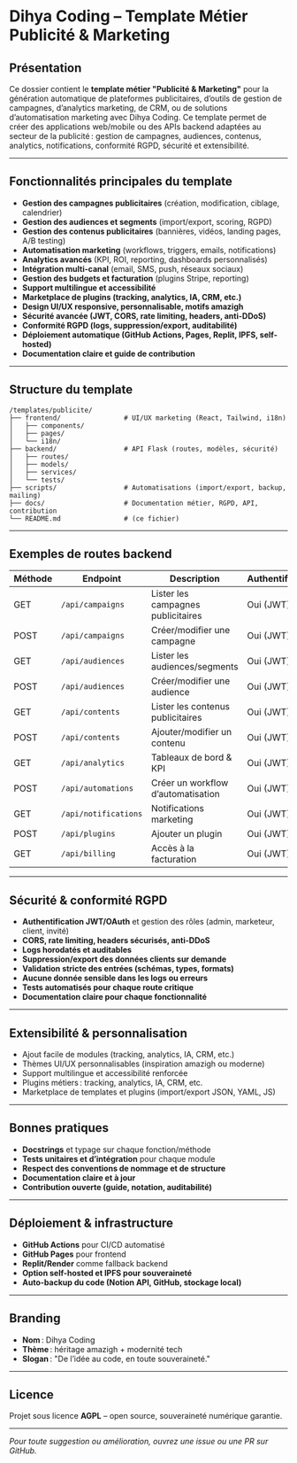 # Dihya Coding – Template Métier Publicité & Marketing

## Présentation

Ce dossier contient le **template métier "Publicité & Marketing"** pour la génération automatique de plateformes publicitaires, d’outils de gestion de campagnes, d’analytics marketing, de CRM, ou de solutions d’automatisation marketing avec Dihya Coding. Ce template permet de créer des applications web/mobile ou des APIs backend adaptées au secteur de la publicité : gestion de campagnes, audiences, contenus, analytics, notifications, conformité RGPD, sécurité et extensibilité.

---

## Fonctionnalités principales du template

- **Gestion des campagnes publicitaires** (création, modification, ciblage, calendrier)
- **Gestion des audiences et segments** (import/export, scoring, RGPD)
- **Gestion des contenus publicitaires** (bannières, vidéos, landing pages, A/B testing)
- **Automatisation marketing** (workflows, triggers, emails, notifications)
- **Analytics avancés** (KPI, ROI, reporting, dashboards personnalisés)
- **Intégration multi-canal** (email, SMS, push, réseaux sociaux)
- **Gestion des budgets et facturation** (plugins Stripe, reporting)
- **Support multilingue et accessibilité**
- **Marketplace de plugins (tracking, analytics, IA, CRM, etc.)**
- **Design UI/UX responsive, personnalisable, motifs amazigh**
- **Sécurité avancée (JWT, CORS, rate limiting, headers, anti-DDoS)**
- **Conformité RGPD (logs, suppression/export, auditabilité)**
- **Déploiement automatique (GitHub Actions, Pages, Replit, IPFS, self-hosted)**
- **Documentation claire et guide de contribution**

---

## Structure du template

```
/templates/publicite/
├── frontend/                # UI/UX marketing (React, Tailwind, i18n)
│   ├── components/
│   ├── pages/
│   └── i18n/
├── backend/                 # API Flask (routes, modèles, sécurité)
│   ├── routes/
│   ├── models/
│   ├── services/
│   └── tests/
├── scripts/                 # Automatisations (import/export, backup, mailing)
├── docs/                    # Documentation métier, RGPD, API, contribution
└── README.md                # (ce fichier)
```

---

## Exemples de routes backend

| Méthode | Endpoint                    | Description                                   | Authentification | Rôle requis      |
|---------|-----------------------------|-----------------------------------------------|------------------|------------------|
| GET     | `/api/campaigns`            | Lister les campagnes publicitaires            | Oui (JWT)        | marketeur/admin  |
| POST    | `/api/campaigns`            | Créer/modifier une campagne                   | Oui (JWT)        | marketeur/admin  |
| GET     | `/api/audiences`            | Lister les audiences/segments                 | Oui (JWT)        | marketeur/admin  |
| POST    | `/api/audiences`            | Créer/modifier une audience                   | Oui (JWT)        | marketeur/admin  |
| GET     | `/api/contents`             | Lister les contenus publicitaires             | Oui (JWT)        | marketeur/admin  |
| POST    | `/api/contents`             | Ajouter/modifier un contenu                   | Oui (JWT)        | marketeur/admin  |
| GET     | `/api/analytics`            | Tableaux de bord & KPI                        | Oui (JWT)        | admin/marketeur  |
| POST    | `/api/automations`          | Créer un workflow d’automatisation            | Oui (JWT)        | marketeur/admin  |
| GET     | `/api/notifications`        | Notifications marketing                       | Oui (JWT)        | all              |
| POST    | `/api/plugins`              | Ajouter un plugin                             | Oui (JWT)        | admin            |
| GET     | `/api/billing`              | Accès à la facturation                        | Oui (JWT)        | admin            |

---

## Sécurité & conformité RGPD

- **Authentification JWT/OAuth** et gestion des rôles (admin, marketeur, client, invité)
- **CORS, rate limiting, headers sécurisés, anti-DDoS**
- **Logs horodatés et auditables**
- **Suppression/export des données clients sur demande**
- **Validation stricte des entrées (schémas, types, formats)**
- **Aucune donnée sensible dans les logs ou erreurs**
- **Tests automatisés pour chaque route critique**
- **Documentation claire pour chaque fonctionnalité**

---

## Extensibilité & personnalisation

- Ajout facile de modules (tracking, analytics, IA, CRM, etc.)
- Thèmes UI/UX personnalisables (inspiration amazigh ou moderne)
- Support multilingue et accessibilité renforcée
- Plugins métiers : tracking, analytics, IA, CRM, etc.
- Marketplace de templates et plugins (import/export JSON, YAML, JS)

---

## Bonnes pratiques

- **Docstrings** et typage sur chaque fonction/méthode
- **Tests unitaires et d’intégration** pour chaque module
- **Respect des conventions de nommage et de structure**
- **Documentation claire et à jour**
- **Contribution ouverte (guide, notation, auditabilité)**

---

## Déploiement & infrastructure

- **GitHub Actions** pour CI/CD automatisé
- **GitHub Pages** pour frontend
- **Replit/Render** comme fallback backend
- **Option self-hosted et IPFS pour souveraineté**
- **Auto-backup du code (Notion API, GitHub, stockage local)**

---

## Branding

- **Nom** : Dihya Coding
- **Thème** : héritage amazigh + modernité tech
- **Slogan** : "De l’idée au code, en toute souveraineté."

---

## Licence

Projet sous licence **AGPL** – open source, souveraineté numérique garantie.

---

*Pour toute suggestion ou amélioration, ouvrez une issue ou une PR sur GitHub.*